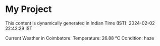 # My Project

This content is dynamically generated in Indian Time (IST): 2024-02-02 22:42:29 IST


Current Weather in Coimbatore:
Temperature: 26.88 °C
Condition: haze
